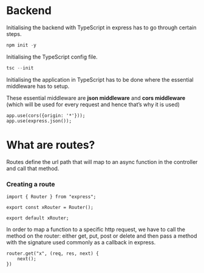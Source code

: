 # Backend

Initialising the backend with TypeScript in express has to go through certain steps.

```powershell
npm init -y
```

Initialising the TypeScript config file.

```powershell
tsc --init
```

Initialising the application in TypeScript has to be done where the essential middleware has to setup.

These essential middleware are **json middleware** and **cors middleware** (which will be used for every request and hence that’s why it is used)

```tsx
app.use(cors({origin: '*'}));
app.use(express.json());
```

# What are routes?

Routes define the url path that will map to an async function in the controller and call that method.

### Creating a route

```tsx
import { Router } from "express";

export const xRouter = Router();

export default xRouter;
```

In order to map a function to a specific http request, we have to call the method on the router: either get, put, post or delete and then pass a method with the signature used commonly as a callback in express.

```tsx
router.get("x", (req, res, next) {
	next();
})
```